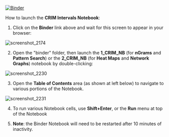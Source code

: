 [![Binder](https://mybinder.org/badge_logo.svg)](https://mybinder.org/v2/gh/RichardFreedman/CRIM_Public_Notebooks/HEAD?urlpath=lab)

How to launch the **CRIM Intervals Notebook**:

1.  Click on the **Binder** link above and wait for this screen to appear in your browser:

![screenshot_2174](https://user-images.githubusercontent.com/4398776/124515530-b0c95f80-ddad-11eb-9ccb-29ebff210089.png)

2.  Open the "binder" folder, then launch the **1_CRIM_NB** (for **nGrams** and **Pattern Search**) or the **2_CRIM_NB** (for **Heat Maps** and **Network Graphs**) notebook by double-clicking:


![screenshot_2230](https://user-images.githubusercontent.com/4398776/126180771-d717503c-94e4-4031-85ae-2b6db739d938.png)


3. Open the **Table of Contents** area (as shown at left below) to navigate to various portions of the Notebook.

![screenshot_2231](https://user-images.githubusercontent.com/4398776/126180906-a9297690-0bf7-4ac1-9e3e-22aed57e1ada.png)


4. To run various Notebook cells, use **Shift+Enter**, or the **Run** menu at top of the Notebook

5.  **Note**:  the Binder Notebook will need to be restarted after 10 minutes of inactivity.
